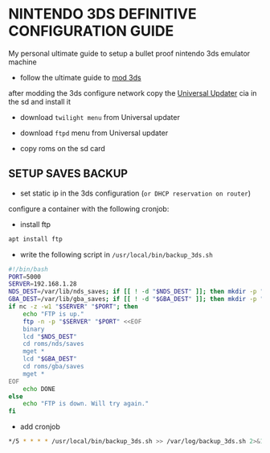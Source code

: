 # NINTENDO 3DS DEFINITIVE CONFIGURATION GUIDE

My personal ultimate guide to setup a bullet proof nintendo 3ds emulator machine

- follow the ultimate guide to [mod 3ds](https://3ds.hacks.guide/)

after modding the 3ds configure network copy the [Universal Updater](https://universal-team.net/projects/universal-updater) cia in the sd and install it

- download `twilight menu` from Universal updater
- download `ftpd` menu from Universal updater

- copy roms on the sd card

## SETUP SAVES BACKUP

- set static ip in the 3ds configuration (`or DHCP reservation on router`)

configure a container with the following cronjob:

- install ftp

```bash
apt install ftp
```

- write the following script in `/usr/local/bin/backup_3ds.sh`

```bash
#!/bin/bash
PORT=5000
SERVER=192.168.1.28
NDS_DEST=/var/lib/nds_saves; if [[ ! -d "$NDS_DEST" ]]; then mkdir -p "$NDS_DEST"; fi
GBA_DEST=/var/lib/gba_saves; if [[ ! -d "$GBA_DEST" ]]; then mkdir -p "$GBA_DEST"; fi
if nc -z -w1 "$SERVER" "$PORT"; then
    echo "FTP is up."
    ftp -n -p "$SERVER" "$PORT" <<EOF
    binary
    lcd "$NDS_DEST"
    cd roms/nds/saves
    mget *
    lcd "$GBA_DEST"
    cd roms/gba/saves
    mget *
EOF
    echo DONE
else
    echo "FTP is down. Will try again."
fi
```

- add cronjob

```bash
*/5 * * * * /usr/local/bin/backup_3ds.sh >> /var/log/backup_3ds.sh 2>&1
```
